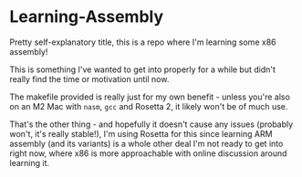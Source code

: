 # Learning-Assembly
Pretty self-explanatory title, this is a repo where I'm learning some x86 assembly!

This is something I've wanted to get into properly for a while but didn't really
find the time or motivation until now.

The makefile provided is really just for my own benefit - unless you're also on
an M2 Mac with `nasm`, `gcc` and Rosetta 2, it likely won't be of much use.

That's the other thing - and hopefully it doesn't cause any issues (probably won't,
it's really stable!), I'm using Rosetta for this since learning ARM assembly (and its variants)
is a whole other deal I'm not ready to get into right now, where x86 is more approachable
with online discussion around learning it.
